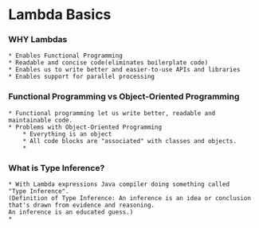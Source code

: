 # Lambda Basics

### WHY Lambdas
    * Enables Functional Programming
    * Readable and concise code(eliminates boilerplate code)
    * Enables us to write better and easier-to-use APIs and libraries
    * Enables support for parallel processing
    
### Functional Programming vs Object-Oriented Programming
    * Functional programming let us write better, readable and maintainable code.
    * Problems with Object-Oriented Programming
        * Everything is an object
        * All code blocks are "associated" with classes and objects.
        *  
    
        
    
### What is Type Inference?
    * With Lambda expressions Java compiler doing something called
    "Type Inference".
    (Definition of Type Inference: An inference is an idea or conclusion that's drawn from evidence and reasoning.
    An inference is an educated guess.)
    * 
